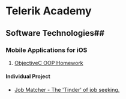 # Telerik Academy

## Software Technologies##

### Mobile Applications for iOS

1. [ObjectiveC OOP Homework](./01-Objective-C-OOP)

#### Individual Project ####

* [Job Matcher - The 'Tinder' of job seeking.](https://github.com/svetlai/JobMatcher)